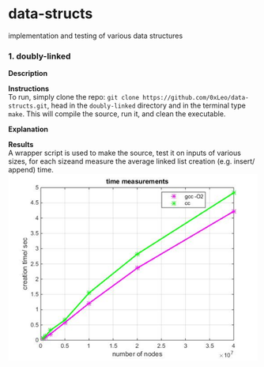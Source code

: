 # data-structs
implementation and testing of various data structures

### 1. doubly-linked

**Description**  

**Instructions**  
To run, simply clone the repo: ```git clone https://github.com/0xLeo/data-structs.git```, head in the ```doubly-linked``` directory and in the terminal type ```make```. This will compile the source, run it, and clean the executable.  
 
 **Explanation**  
 
 **Results**  
 A wrapper script is used to make the source, test it on inputs of various sizes, for each sizeand measure the average linked   list creation (e.g. insert/ append) time.  
 ![alt-text](https://github.com/0xLeo/data-structs/blob/master/doubly-linked/img/ins-time-vs-numnodes.jpg)
